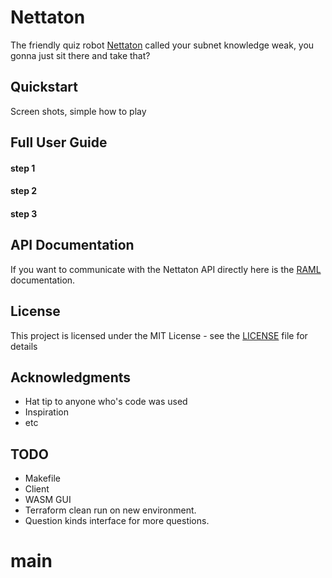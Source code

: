# Nettaton

The friendly quiz robot [Nettaton](https://nettaton.com "Foolish Human!") called your subnet knowledge weak, you gonna just sit there and take that?

## Quickstart

Screen shots, simple how to play

## Full User Guide

#### step 1

#### step 2

#### step 3

## API Documentation

If you want to communicate with the Nettaton API directly here is the [RAML](./raml/nettaton.raml) documentation.

## License

This project is licensed under the MIT License - see the [LICENSE](LICENSE) file for details

## Acknowledgments

* Hat tip to anyone who's code was used
* Inspiration
* etc

## TODO

* Makefile
* Client
* WASM GUI
* Terraform clean run on new environment.
* Question kinds interface for more questions.

# main

